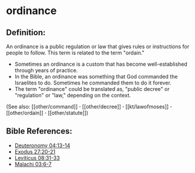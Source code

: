 # ordinance #

## Definition: ##

An ordinance is a public regulation or law that gives rules or instructions for people to follow. This term is related to the term "ordain."

* Sometimes an ordinance is a custom that has become well-established through years of practice.
* In the Bible, an ordinance was something that God commanded the Israelites to do. Sometimes he commanded them to do it forever.
* The term "ordinance" could be translated as, "public decree" or "regulation" or "law," depending on the context.

(See also: [[other/command]] **·** [[other/decree]] **·** [[kt/lawofmoses]] **·** [[other/ordain]] **·** [[other/statute]])

## Bible References: ##

* [Deuteronomy 04:13-14](en/tn/deu/help/04/13)
* [Exodus 27:20-21](en/tn/exo/help/27/20)
* [Leviticus 08:31-33](en/tn/lev/help/08/31)
* [Malachi 03:6-7](en/tn/mal/help/03/06)